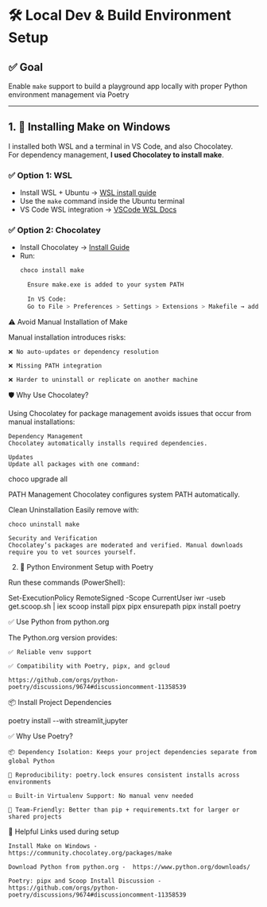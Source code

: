 # 🛠️ Local Dev & Build Environment Setup

## ✅ Goal

Enable `make` support to build a playground app locally with proper Python environment management via Poetry

---

## 1. 🔧 Installing Make on Windows

I installed both WSL and a terminal in VS Code, and also Chocolatey.  
For dependency management, **I used Chocolatey to install make**.

### ✅ Option 1: WSL

- Install WSL + Ubuntu → [WSL install guide](https://learn.microsoft.com/en-us/windows/wsl/install)
- Use the `make` command inside the Ubuntu terminal
- VS Code WSL integration → [VSCode WSL Docs](https://code.visualstudio.com/docs/remote/wsl)

### ✅ Option 2: Chocolatey

- Install Chocolatey → [Install Guide](https://chocolatey.org/install)
- Run:  
  ```bash
  choco install make

    Ensure make.exe is added to your system PATH

    In VS Code:
    Go to File > Preferences > Settings > Extensions > Makefile → add the path to make.exe

⚠️ Avoid Manual Installation of Make

Manual installation introduces risks:

    ❌ No auto-updates or dependency resolution

    ❌ Missing PATH integration

    ❌ Harder to uninstall or replicate on another machine

🛡️ Why Use Chocolatey?

Using  Chocolatey for package management avoids issues that occur from manual installations:

    Dependency Management
    Chocolatey automatically installs required dependencies.

    Updates
    Update all packages with one command:

choco upgrade all

PATH Management
Chocolatey configures system PATH automatically.

Clean Uninstallation
Easily remove with:

    choco uninstall make

    Security and Verification
    Chocolatey’s packages are moderated and verified. Manual downloads require you to vet sources yourself.

2. 🐍 Python Environment Setup with Poetry

Run these commands (PowerShell):

Set-ExecutionPolicy RemoteSigned -Scope CurrentUser
iwr -useb get.scoop.sh | iex
scoop install pipx
pipx ensurepath
pipx install poetry

✅ Use Python from python.org

The Python.org version provides:

    ✅ Reliable venv support

    ✅ Compatibility with Poetry, pipx, and gcloud

    https://github.com/orgs/python-poetry/discussions/9674#discussioncomment-11358539

📦 Install Project Dependencies

poetry install --with streamlit,jupyter

✅ Why Use Poetry?

    📦 Dependency Isolation: Keeps your project dependencies separate from global Python

    🔁 Reproducibility: poetry.lock ensures consistent installs across environments

    ☑️ Built-in Virtualenv Support: No manual venv needed

    👥 Team-Friendly: Better than pip + requirements.txt for larger or shared projects

🔗 Helpful Links used during setup

    Install Make on Windows - https://community.chocolatey.org/packages/make

    Download Python from python.org -  https://www.python.org/downloads/

    Poetry: pipx and Scoop Install Discussion - https://github.com/orgs/python-poetry/discussions/9674#discussioncomment-11358539


